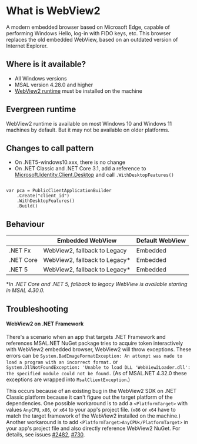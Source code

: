 # What is WebView2

A modern embedded browser based on Microsoft Edge, capable of performing Windows Hello, log-in with FIDO keys, etc. This browser replaces the old embedded WebView, based on an outdated version of Internet Explorer.

## Where is it available? 

- All Windows versions
- MSAL version 4.28.0 and higher
- [WebView2 runtime](https://developer.microsoft.com/microsoft-edge/webview2/) must be installed on the machine 

## Evergreen runtime
WebView2 runtime is available on most Windows 10 and Windows 11 machines by default. But it may not be available on older platforms.

## Changes to call pattern

- On .NET5-windows10.xxx, there is no change
- On .NET Classic and .NET Core 3.1, add a reference to [Microsoft.Identity.Client.Desktop]( https://www.nuget.org/packages/Microsoft.Identity.Client.Desktop/) and call `.WithDesktopFeatures()`

```CSharp

var pca = PublicClientApplicationBuilder
    .Create("client_id")
    .WithDesktopFeatures()
    .Build()
```

## Behaviour

|  	|  Embedded WebView	| Default WebView 	|  	
|-	|-	|-	|
|  .NET Fx         | WebView2, fallback to Legacy |  Embedded 		|  
|  .NET Core 	| WebView2, fallback to Legacy* | Embedded |  	
|  .NET 5 | WebView2, fallback to Legacy* | Embedded |  	

*_In .NET Core and .NET 5, fallback to legacy WebView is available starting in MSAL 4.30.0._

## Troubleshooting

#### WebView2 on .NET Framework

There's a scenario when an app that targets .NET Framework and references MSAL.NET NuGet package tries to acquire token interactively with WebView2 embedded browser, WebView2 will throw exceptions. These errors can be `System.BadImageFormatException: An attempt was made to load a program with an incorrect format.` or `System.DllNotFoundException: 'Unable to load DLL 'WebView2Loader.dll': The specified module could not be found.` (As of MSAL.NET 4.32.0 these exceptions are wrapped into `MsalClientException`.)

This occurs because of an existing bug in the WebView2 SDK on .NET Classic platform because it can't figure out the target platform of the dependencies. One possible workaround is to add a `<PlatformTarget>` with values `AnyCPU`, `x86`, or `x64` to your app's project file. (`x86` or `x64` have to match the target framework of the WebView2 installed on the machine.) Another workaround is to add `<PlatformTarget>AnyCPU</PlatformTarget>` in your app's project file and also directly reference WebView2 NuGet. For details, see issues [#2482](https://github.com/AzureAD/microsoft-authentication-library-for-dotnet/issues/2482), [#730](https://github.com/MicrosoftEdge/WebView2Feedback/issues/730#issuecomment-803132248).